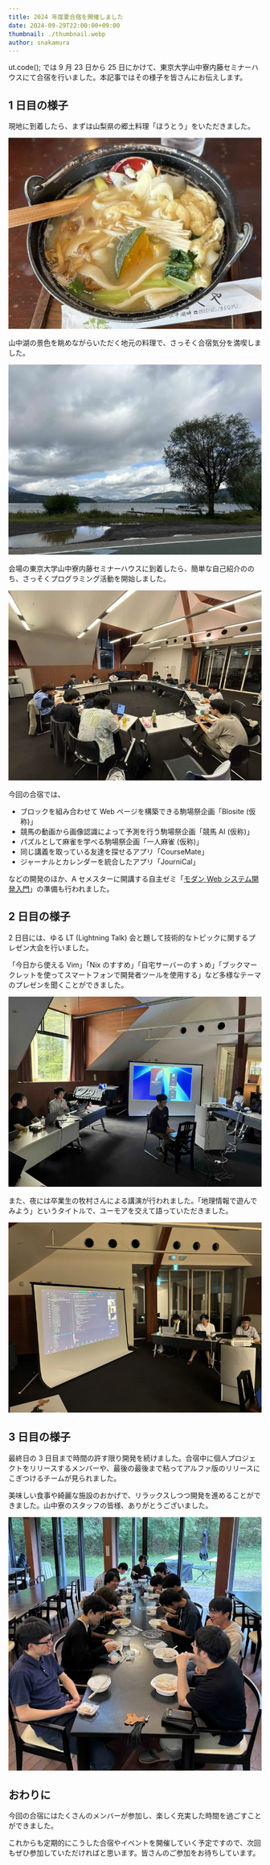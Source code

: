 ```yaml
---
title: 2024 年度夏合宿を開催しました
date: 2024-09-29T22:00:00+09:00
thumbnail: ./thumbnail.webp
author: snakamura
---
```


ut.code(); では 9 月 23 日から 25 日にかけて、東京大学山中寮内藤セミナーハウスにて合宿を行いました。本記事ではその様子を皆さんにお伝えします。

## 1 日目の様子

現地に到着したら、まずは山梨県の郷土料理「ほうとう」をいただきました。

![ほうとう](./houtou.webp)

山中湖の景色を眺めながらいただく地元の料理で、さっそく合宿気分を満喫しました。

![山中湖](./yamanakako.webp)

会場の東京大学山中寮内藤セミナーハウスに到着したら、簡単な自己紹介ののち、さっそくプログラミング活動を開始しました。

![1日目のプログラミング活動](./first-day-programming.webp)

今回の合宿では、

- ブロックを組み合わせて Web ページを構築できる駒場祭企画「Blosite (仮称)」
- 競馬の動画から画像認識によって予測を行う駒場祭企画「競馬 AI (仮称)」
- パズルとして麻雀を学べる駒場祭企画「一人麻雀 (仮称)」
- 同じ講義を取っている友達を探せるアプリ「CourseMate」
- ジャーナルとカレンダーを統合したアプリ「JourniCal」

などの開発のほか、A セメスターに開講する自主ゼミ「[モダン Web システム開発入門](/articles/2024-a-seminar-announcement/)」の準備も行われました。

## 2 日目の様子

2 日目には、ゆる LT (Lightning Talk) 会と題して技術的なトピックに関するプレゼン大会を行いました。

「今日から使える Vim」「Nix のすすめ」「自宅サーバーのすゝめ」「ブックマークレットを使ってスマートフォンで開発者ツールを使用する」など多様なテーマのプレゼンを聞くことができました。

![ゆる LT 会の様子](./yuru-lt-event.webp)

また、夜には卒業生の牧村さんによる講演が行われました。「地理情報で遊んでみよう」というタイトルで、ユーモアを交えて語っていただきました。

![卒業生による講演](./ob-lecture.webp)

## 3 日目の様子

最終日の 3 日目まで時間の許す限り開発を続けました。合宿中に個人プロジェクトをリリースするメンバーや、最後の最後まで粘ってアルファ版のリリースにこぎつけるチームが見られました。

美味しい食事や綺麗な施設のおかげで、リラックスしつつ開発を進めることができました。山中寮のスタッフの皆様、ありがとうございました。

![食堂の様子](./dining-room.webp)

## おわりに

今回の合宿にはたくさんのメンバーが参加し、楽しく充実した時間を過ごすことができました。

これからも定期的にこうした合宿やイベントを開催していく予定ですので、次回もぜひ参加していただければと思います。皆さんのご参加をお待ちしています。
